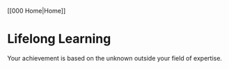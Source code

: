  [[000 Home|Home]]

# Lifelong Learning
Your achievement is based on the unknown outside your field of expertise.
